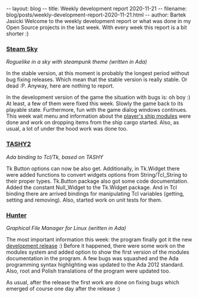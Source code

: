 -- layout: blog
-- title: Weekly development report 2020-11-21
-- filename: blog/posts/weekly-development-report-2020-11-21.html
-- author: Bartek Jasicki
Welcome to the weekly development report or what was done in my Open Source
projects in the last week. With every week this report is a bit shorter :)

### [Steam Sky](https://thindil.itch.io/steam-sky)

*Roguelike in a sky with steampunk theme (written in Ada)*

In the stable version, at this moment is probably the longest period without
bug fixing releases. Which mean that the stable version is really stable. Or
dead :P. Anyway, here are nothing to report.

In the development version of the game the situation with bugs is: oh boy :)
At least, a few of them were fixed this week. Slowly the game back to its
playable state. Furthermore, fun with the game dialog windows continues. This
week wait menu and information about the [player's ship modules](https://imgur.com/YVYKulX)
were done and work on dropping items from the ship cargo started. Also, as
usual, a lot of under the hood work was done too.

### [TASHY2](https://github.com/thindil/tashy2)

*Ada binding to Tcl/Tk, based on TASHY*

Tk Button options can now be also get. Additionally, in Tk.Widget there were
added functions to convert widgets options from String/Tcl_String to their
proper types. Tk.Button package also got some code documentation. Added the
constant Null_Widget to the Tk.Widget package. And in Tcl binding there are
arrived bindings for manipulating Tcl variables (getting, setting and
removing). Also, started work on unit tests for them.

### [Hunter](https://github.com/thindil/hunter)

*Graphical File Manager for Linux (written in Ada)*

The most important information this week: the program finally got it the new
[development release](https://github.com/thindil/hunter/releases/tag/1.5) :)
Before it happened, there were some work on the modules system and added
option to show the first version of the modules documentation in the program.
A few bugs was squashed and the Ada programming syntax highlighting was
updated to the Ada 2012 standard. Also, root and Polish translations of the
program were updated too.

As usual, after the release the first work are done on fixing bugs which
emerged of course one day after the release :)
